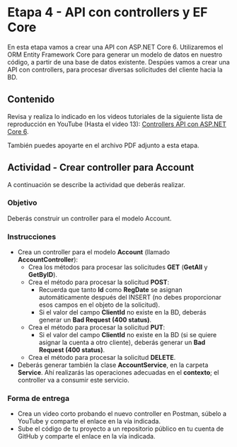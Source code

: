 # Etapa 4 - API con controllers y EF Core
En esta etapa vamos a crear una API con ASP.NET Core 6. Utilizaremos el ORM Entity Framework Core para generar un modelo de datos en nuestro código, a partir de una base de datos existente. Despúes vamos a crear una API con controllers, para procesar diversas solicitudes del cliente hacia la BD.

## Contenido
Revisa y realiza lo indicado en los videos tutoriales de la siguiente lista de reproducción en YouTube (Hasta el video 13): [Controllers API con ASP.NET Core 6](https://tinyurl.com/2pn6tdwt).

También puedes apoyarte en el archivo PDF adjunto a esta etapa.

## Actividad - Crear controller para Account 
A continuación se describe la actividad que deberás realizar.

### Objetivo
Deberás construir un controller para el modelo Account.

### Instrucciones
- Crea un controller para el modelo **Account** (llamado **AccountController**):
  - Crea los métodos para procesar las solicitudes **GET** (**GetAll** y **GetByID**).  
  - Crea el método para procesar la solicitud **POST**:
    - Recuerda que tanto **Id** como **RegDate** se asignan automáticamente después del INSERT (no debes proporcionar esos campos en el objeto de la solicitud).
    - Si el valor del campo **ClientId** no existe en la BD, deberás generar un **Bad Request (400 status)**.
  - Crea el método para procesar la solicitud **PUT**:
    - Si el valor del campo **ClientId** no existe en la BD (si se quiere asignar la cuenta a otro cliente), deberás generar un **Bad Request (400 status)**.
  - Crea el método para procesar la solicitud **DELETE**.
- Deberás generar también la clase **AccountService**, en la carpeta **Service**. Ahí realizarás las operaciones adecuadas en el **contexto**; el controller va a consumir este servicio.

### Forma de entrega
- Crea un video corto probando el nuevo controller en Postman, súbelo a YouTube y comparte el enlace en la vía indicada.
- Sube el código de tu proyecto a un repositorio público en tu cuenta de GitHub y comparte el enlace en la vía indicada.
